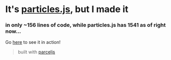 # It's [particles.js](https://vincentgarreau.com/particles.js/), but I made it
### in only ~156 lines of code, while particles.js has 1541 as of right now...

Go [here](leoriether.github.io/leos-particles-js) to see it in action!

> built with [parceljs](https://parceljs.org/)